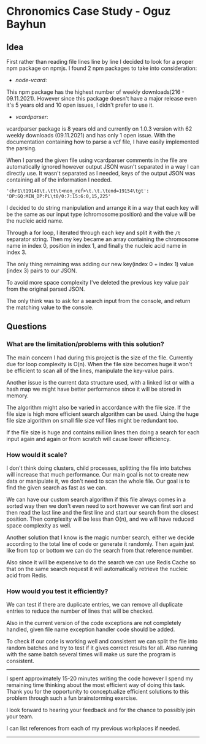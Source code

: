 # Chronomics Case Study - Oguz Bayhun

## Idea

First rather than reading file lines line by line I decided to look for a proper npm package on npmjs. I found 2 npm packages to take into consideration:
- *node-vcard*:

This npm package has the highest number of weekly downloads(216 - 09.11.2021). However since this package doesn't have a major release even it's 5 years old and 10 open issues, I didn't prefer to use it.  

- *vcardparser*:

vcardparser package is 8 years old and currently on 1.0.3 version with 62 weekly downloads (09.11.2021) and has only 1 open issue. With the documentation containing how to parse a vcf file, I have easily implemented the parsing. 

When I parsed the given file using vcardparser comments in the file are automatically ignored however output JSON wasn't separated in a way I can directly use. It wasn't separated as I needed, keys of the output JSON was containing all of the information I needed. 

`'chr1\t19148\t.\tt\t<non_ref>\t.\t.\tend=19154\tgt': 'DP:GQ:MIN_DP:PL\t0/0:7:15:6:0,15,225'`

I decided to do string manipulation and arrange it in a way that each key will be the same as our input type (chromosome:position) and the value will be the nucleic acid name. 

Through a for loop, I iterated through each key and split it with the `/t` separator string. Then my key became an array containing the chromosome name in index 0, position in index 1, and finally the nucleic acid name in index 3.

The only thing remaining was adding our new key(index 0 + index 1) value (index 3) pairs to our JSON. 

To avoid more space complexity I've deleted the previous key value pair from the original parsed JSON. 

The only think was to ask for a search input from the console, and return the matching value to the console. 

## Questions

### What are the limitation/problems with this solution?

The main concern I had during this project is the size of the file.  Currently due for loop complexity is O(n). When the file size becomes huge it won't be efficient to scan all of the lines, manipulate the key-value pairs.

Another issue is the current data structure used, with a linked list or with a hash map we might have better performance since it will be stored in memory. 

The algorithm might also be varied in accordance with the file size. If the file size is high more efficient search algorithm can be used. Using the huge file size algorithm on small file size vcf files might be redundant too. 

If the file size is huge and contains million lines then doing a search for each input again and again or from scratch will cause lower efficiency. 


### How would it scale?

I don't think doing clusters, child processes, splitting the file into batches will increase that much performance. Our main goal is not to create new data or manipulate it, we don't need to scan the whole file. Our goal is to find the given search as fast as we can. 

We can have our custom search algorithm if this file always comes in a sorted way then we don't even need to sort however we can first sort and then read the last line and the first line and start our search from the closest position. Then complexity will be less than O(n), and we will have reduced space complexity as well.

Another solution that I know is the magic number search, either we decide according to the total line of code or generate it randomly. Then again just like from top or bottom we can do the search from that reference number. 

Also since it will be expensive to do the search we can use Redis Cache so that on the same search request it will automatically retrieve the nucleic acid from Redis. 


### How would you test it efficiently?  

We can test if there are duplicate entries, we can remove all duplicate entries to reduce the number of lines that will be checked. 

Also in the current version of the code exceptions are not completely handled, given file name exception handler code should be added. 

To check if our code is working well and consistent we can split the file into random batches and try to test if it gives correct results for all. Also running with the same batch several times will make us sure the program is consistent. 

---

I spent approximately 15-20 minutes writing the code however I spend my remaining time thinking about the most efficient way of doing this task. Thank you for the opportunity to conceptualize efficient solutions to this problem through such a fun brainstorming exercise. 

I look forward to hearing your feedback and for the chance to possibly join your team.

I can list references from each of my previous workplaces if needed. 

---